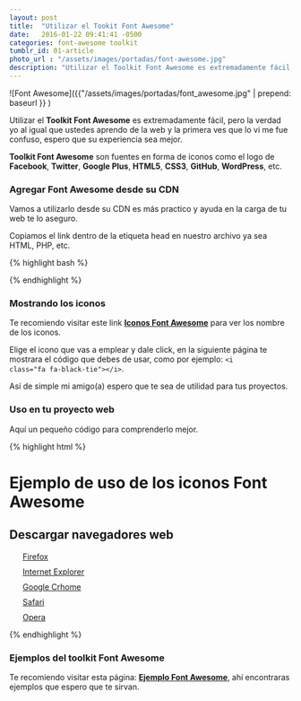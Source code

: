 ```yaml
---
layout: post
title:  "Utilizar el Tookit Font Awesome"
date:   2016-01-22 09:41:41 -0500
categories: font-awesome toolkit
tumblr_id: 01-article
photo_url : "/assets/images/portadas/font-awesome.jpg"
description: "Utilizar el Toolkit Font Awesome es extremadamente fácil, pero la verdad yo al igual que ustedes aprendo de la web y la primera ves que lo vi me fue confuso, espero que su experiencia sea mejor..."
---
```

![Font Awesome]({{"/assets/images/portadas/font_awesome.jpg" | prepend: baseurl }} )

Utilizar el **Toolkit Font Awesome** es extremadamente fácil, pero la verdad yo al igual que ustedes aprendo de la web y la primera ves que lo vi me fue confuso, espero que su experiencia sea mejor.

**Toolkit Font Awesome** son fuentes en forma de iconos como  el logo de **Facebook**, **Twitter**, **Google Plus**, **HTML5**, **CSS3**, **GitHub**, **WordPress**, etc.

### Agregar Font Awesome desde su CDN

Vamos a utilizarlo desde su CDN es más practico y ayuda en la carga de tu web te lo aseguro.

Copiamos el link dentro de la etiqueta head en nuestro archivo ya sea HTML, PHP, etc.

{% highlight bash %}
<link rel="stylesheet" href="https://maxcdn.bootstrapcdn.com/font-awesome/4.4.0/css/font-awesome.min.css">
{% endhighlight %}

### Mostrando los iconos

Te recomiendo visitar este link **<a class="btn btn-link" href="https://fortawesome.github.io/Font-Awesome/icons/" target="_blank">Iconos Font Awesome</a>** para ver los nombre de los iconos.

Elige el icono que vas a emplear y dale click, en la siguiente página te mostrara el código que debes de usar, como por ejemplo: <code>&#60;i class="fa fa-black-tie"&#62;&#60;/i&#62;</code>.

Así de simple mi amigo(a) espero que te sea de utilidad para tus proyectos.

### Uso en tu proyecto web

Aquí un pequeño código para comprenderlo mejor.

{% highlight html %}
<!DOCTYPE html>
<html lang="es-PE">
<head>
<meta charset="UTF-8">
<title>Uso de Font Awesome</title>
<!-- link de font awesome-->
<link rel="stylesheet" href="https://maxcdn.bootstrapcdn.com/font-awesome/4.4.0/css/font-awesome.min.css">
<style>
  ul{ list-style-type: none;}
  ul li{ margin-bottom: 10px;}
  .fa{ color:tomato;}
</style>
</head>
<body>
<h1>Ejemplo de uso de los iconos Font Awesome</h1>
<h2>Descargar navegadores web</h2>
<ul>
  <li><i class="fa fa-firefox fa-2x"></i> <a href="#">Firefox</a></li>
  <li><i class="fa fa-internet-explorer fa-2x"></i> <a href="#">Internet Explorer</a></li>
  <li><i class="fa fa-chrome fa-2x"></i> <a href="#">Google Crhome</a></li>
  <li><i class="fa fa-safari fa-2x"></i> <a href="#">Safari</a></li>
  <li><i class="fa fa-opera fa-2x"></i> <a href="#">Opera</a></li>
</ul>
</body>
</html>
{% endhighlight %}

### Ejemplos del toolkit Font Awesome

Te recomiendo visitar esta página: <a class="btn btn-link" href="http://fortawesome.github.io/Font-Awesome/examples/" target="_blank">**Ejemplo Font Awesome**</a>, ahí encontraras ejemplos que espero que te sirvan.